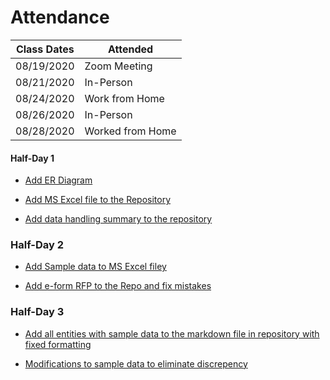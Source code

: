 # Attendance

| Class Dates | Attended |
|----------|-------------|
| 08/19/2020 | Zoom Meeting |
| 08/21/2020 | In-Person |
| 08/24/2020 | Work from Home |
| 08/26/2020 | In-Person |
| 08/28/2020 | Worked from Home |

#### Half-Day 1 

* [Add ER Diagram](https://github.com/sudheera96/Group-4--Hunt-game/commit/441fe276fcb3b7f61caebfe24a78512e7c4cba42)

* [Add MS Excel file to the Repository](https://github.com/sudheera96/Group-4--Hunt-game/commit/b3e4f921b2ac173ab4057077a89c8d788f67d3bf)

* [Add data handling summary to the repository](https://github.com/sudheera96/Group-4--Hunt-game/commit/b94ebdecfed6e6d2317bb143208415c4b0a99c5b)

### Half-Day 2

* [Add Sample data to MS Excel filey](https://github.com/sudheera96/Group-4--Hunt-game/commit/0da226f6b56726c9e6bd615caca5dc9e3a7d8ca1)

* [Add e-form RFP to the Repo and fix mistakes](https://github.com/sudheera96/Group-4--Hunt-game/commit/50e0652770684686234e1f5ec8fe797bc68e71dc)

### Half-Day 3

* [Add all entities with sample data to the markdown file in repository with fixed formatting](https://github.com/sudheera96/Group-4--Hunt-game/commit/6fd91053c1fb9eec26d23c65de4e82ad6b44276d)

* [Modifications to sample data to eliminate discrepency](https://github.com/sudheera96/Group-4--Hunt-game/commit/0110d752ef0cf2e25b8c67fe435bc3153c7eae09)

